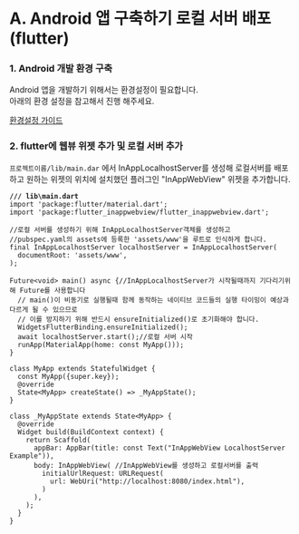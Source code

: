 # A. Android 앱 구축하기 로컬 서버 배포(flutter)

### 1. Android 개발 환경 구축

Android 앱을 개발하기 위해서는 환경설정이 필요합니다.\
아래의 환경 설정을 참고해서 진행 해주세요.

[환경설정 가이드](./)

### 2. flutter에 웹뷰 위젯 추가 및 로컬 서버 추가

`프로젝트이름/lib/main.dar` 에서 InAppLocalhostServer를 생성해 로컬서버를 배포하고 원하는 위젯의 위치에 설치했던 플러그인 "InAppWebView" 위젯을 추가합니다.

<pre class="language-dart"><code class="lang-dart"><strong>/// lib\main.dart
</strong>import 'package:flutter/material.dart';
import 'package:flutter_inappwebview/flutter_inappwebview.dart';

//로컬 서버를 생성하기 위해 InAppLocalhostServer객체를 생성하고
//pubspec.yaml의 assets에 등록한 'assets/www'을 루트로 인식하게 합니다.
final InAppLocalhostServer localhostServer = InAppLocalhostServer(
  documentRoot: 'assets/www',
); 

Future&#x3C;void> main() async {//InAppLocalhostServer가 시작될때까지 기다리기위해 Future를 사용합니다
  // main()이 비동기로 실행될때 함께 동작하는 네이티브 코드들의 실행 타이밍이 예상과 다르게 될 수 있으므로
  // 이를 방지하기 위해 반드시 ensureInitialized()로 초기화해야 합니다.
  WidgetsFlutterBinding.ensureInitialized();
  await localhostServer.start();//로컬 서버 시작
  runApp(MaterialApp(home: const MyApp()));
}

class MyApp extends StatefulWidget {
  const MyApp({super.key});
  @override
  State&#x3C;MyApp> createState() => _MyAppState();
}

class _MyAppState extends State&#x3C;MyApp> {
  @override
  Widget build(BuildContext context) {
    return Scaffold(
      appBar: AppBar(title: const Text("InAppWebView LocalhostServer Example")),
      body: InAppWebView( //InAppWebView를 생성하고 로컬서버를 출력
        initialUrlRequest: URLRequest(
          url: WebUri("http://localhost:8080/index.html"),
        )
      ),
    );
  }
}
</code></pre>

